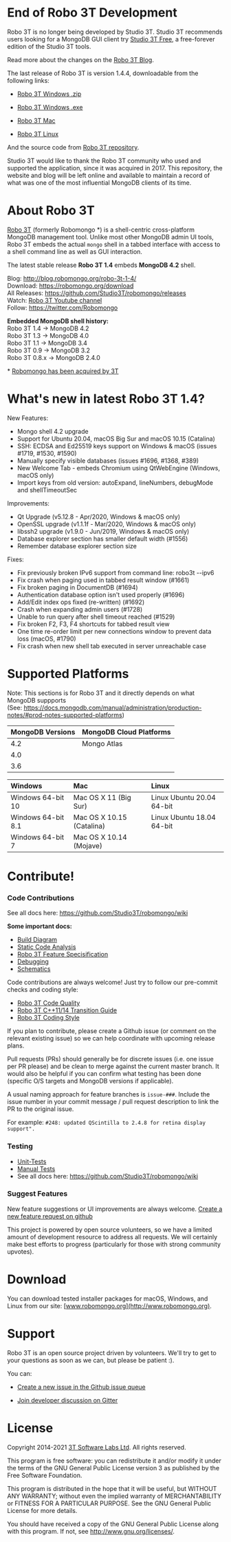 # End of Robo 3T Development

Robo 3T is no longer being developed by Studio 3T. Studio 3T recommends users looking for a MongoDB GUI client try [Studio 3T Free](https://studio3t.com/free), a free-forever edition of the Studio 3T tools.

Read more about the changes on the [Robo 3T Blog](https://blog.robomongo.org/studio3t-free/).

The last release of Robo 3T is version 1.4.4, downloadable from the following links: 

* [Robo 3T Windows .zip](https://download.studio3t.com/robomongo/windows/robo3t-1.4.4-windows-x86_64-e6ac9ec5.zip)

* [Robo 3T Windows .exe](https://download.studio3t.com/robomongo/windows/robo3t-1.4.4-windows-x86_64-e6ac9ec5.exe)

* [Robo 3T Mac](https://download.studio3t.com/robomongo/mac/robo3t-1.4.4-darwin-x86_64-e6ac9ec.dmg)

* [Robo 3T Linux](https://download.studio3t.com/robomongo/linux/robo3t-1.4.4-linux-x86_64-e6ac9ec.tar.gz)

And the source code from [Robo 3T repository](https://github.com/Studio3T/robomongo/latest).

Studio 3T would like to thank the Robo 3T community who used and supported the application, since it was acquired in 2017. This repository, the website and blog will be left online and available to maintain a record of what was one of the most influential MongoDB clients of its time.


About Robo 3T
===============

[Robo 3T](http://www.robomongo.org) (formerly Robomongo *) is a shell-centric cross-platform MongoDB management tool. Unlike most other MongoDB admin UI tools, Robo 3T embeds the actual `mongo` shell in a tabbed interface with access to a shell command line as well as GUI interaction.

The latest stable release **Robo 3T 1.4** embeds **MongoDB 4.2** shell.   

Blog:     http://blog.robomongo.org/robo-3t-1-4/  
Download: https://robomongo.org/download  
All Releases: https://github.com/Studio3T/robomongo/releases  
Watch: [Robo 3T Youtube channel](https://www.youtube.com/channel/UCM_7WAseRWeeiBikExppstA)  
Follow: https://twitter.com/Robomongo

**Embedded MongoDB shell history:**  
Robo 3T 1.4 -> MongoDB 4.2     
Robo 3T 1.3 -> MongoDB 4.0     
Robo 3T 1.1 -> MongoDB 3.4    
Robo 3T 0.9 -> MongoDB 3.2  
Robo 3T 0.8.x -> MongoDB 2.4.0  

\* [Robomongo has been acquired by 3T](https://studio3t.com/press/3t-software-labs-acquires-robomongo-the-most-widely-used-mongodb-tool/)

What's new in latest Robo 3T 1.4?
====================================

New Features:   
  - Mongo shell 4.2 upgrade  
  - Support for Ubuntu 20.04, macOS Big Sur and  macOS 10.15 (Catalina)   
  - SSH: ECDSA and Ed25519 keys support on Windows & macOS (issues #1719, #1530, #1590)  
  - Manually specify visible databases (issues #1696, #1368, #389)  
  - New Welcome Tab - embeds Chromium using QtWebEngine (Windows, macOS only)  
  - Import keys from old version: autoExpand, lineNumbers, debugMode and shellTimeoutSec  
   
Improvements:  
  - Qt Upgrade (v5.12.8 - Apr/2020, Windows & macOS only)  
  - OpenSSL upgrade (v1.1.1f - Mar/2020, Windows & macOS only)  
  - libssh2 upgrade (v1.9.0 - Jun/2019, Windows & macOS only)  
  - Database explorer section has smaller default width (#1556)
  - Remember database explorer section size   

Fixes:  
  - Fix previously broken IPv6 support from command line: robo3t --ipv6
  - Fix crash when paging used in tabbed result window (#1661)
  - Fix broken paging in DocumentDB (#1694)
  - Authentication database option isn't used properly (#1696)  
  - Add/Edit index ops fixed (re-written) (#1692)   
  - Crash when expanding admin users (#1728)   
  - Unable to run query after shell timeout reached (#1529)  
  - Fix broken F2, F3, F4 shortcuts for tabbed result view
  - One time re-order limit per new connections window to prevent data loss (macOS, #1790)  
  - Fix crash when new shell tab executed in server unreachable case  

Supported Platforms
===============

Note: This sections is for Robo 3T and it directly depends on what MongoDB suppports  
(See: https://docs.mongodb.com/manual/administration/production-notes/#prod-notes-supported-platforms)

| MongoDB Versions      | MongoDB Cloud Platforms |
| :-------------------- | :--------------------   | 
| 4.2                   | Mongo Atlas             |
| 4.0                   |
| 3.6                   |

| Windows                |   Mac                            | Linux                       |        
|:---------------------- | :--------------------------------| :---------------------------|
| Windows 64-bit 10      |  Mac OS X 11    (Big Sur)     	  | Linux Ubuntu 20.04 64-bit  |
  Windows 64-bit 8.1     |  Mac OS X 10.15 (Catalina)           | Linux Ubuntu 18.04 64-bit  |
| Windows 64-bit 7       |  Mac OS X 10.14 (Mojave)      |   |


Contribute!
===========

### Code Contributions

See all docs here: https://github.com/Studio3T/robomongo/wiki  

**Some important docs:**  
- [Build Diagram](https://github.com/Studio3T/robomongo/wiki/Robo-3T-Schematics:-Build,-Class-and-UI-Diagrams#1-build-diagram)
- [Static Code Analysis](https://github.com/Studio3T/robomongo/wiki/Static-Code-Analysis)
- [Robo 3T Feature Specisification](https://github.com/Studio3T/robomongo/wiki/Feature-Spec)
- [Debugging](https://github.com/Studio3T/robomongo/blob/master/docs/Debug.md)
- [Schematics](https://github.com/Studio3T/robomongo/tree/master/schematics)

Code contributions are always welcome! Just try to follow our pre-commit checks and coding style: 
- [Robo 3T Code Quality](https://github.com/paralect/robomongo/wiki/Robomongo-Code-Quality)
- [Robo 3T C++11/14 Transition Guide](https://github.com/Studio3T/robomongo/wiki/Robomongo-Cplusplus-11,-14-Transition-Guide)
- [Robo 3T Coding Style](https://github.com/paralect/robomongo/wiki/Robomongo-Coding-Style)

If you plan to contribute, please create a Github issue (or comment on the relevant existing issue) so we can help coordinate with upcoming release plans.

Pull requests (PRs) should generally be for discrete issues (i.e. one issue per PR please) and be clean to merge against the current master branch. It would also be helpful if you can confirm what testing has been done (specific O/S targets and MongoDB versions if applicable).

A usual naming approach for feature branches is `issue-###`. Include the issue number in your commit message / pull request description to link the PR to the original issue.

For example:
```#248: updated QScintilla to 2.4.8 for retina display support".```

### Testing

- [Unit-Tests](https://github.com/Studio3T/robomongo/wiki/Unit-Tests)  
- [Manual Tests](wiki/Tests)
- See all docs here: https://github.com/Studio3T/robomongo/wiki  

### Suggest Features

New feature suggestions or UI improvements are always welcome.
[Create a new feature request on github](https://github.com/paralect/robomongo/issues/new)

This project is powered by open source volunteers, so we have a limited amount of development resource to address all requests. We will certainly make best efforts to progress (particularly for those with strong community upvotes).


Download
========

You can download tested installer packages for macOS, Windows, and Linux from our site: [www.robomongo.org](http://www.robomongo.org).

Support
=======

Robo 3T is an open source project driven by volunteers. We'll try to get to your questions as soon as we can, but please be patient :).

You can:

 - [Create a new issue in the Github issue queue](https://github.com/paralect/robomongo/issues)

 - [Join developer discussion on Gitter](https://gitter.im/paralect/robomongo)


License
=======

Copyright 2014-2021 [3T Software Labs Ltd](https://studio3t.com/). All rights reserved.

This program is free software: you can redistribute it and/or modify
it under the terms of the GNU General Public License version 3 as 
published by the Free Software Foundation.

This program is distributed in the hope that it will be useful,
but WITHOUT ANY WARRANTY; without even the implied warranty of
MERCHANTABILITY or FITNESS FOR A PARTICULAR PURPOSE.  See the
GNU General Public License for more details.

You should have received a copy of the GNU General Public License
along with this program. If not, see <http://www.gnu.org/licenses/>.
